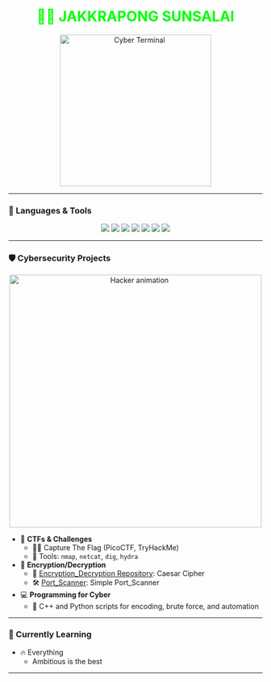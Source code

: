 <h1 align="center" style="color:#00FF00;">🧑‍💻 JAKKRAPONG SUNSALAI</h1>

<p align="center">
  <img src="https://media.giphy.com/media/xUA7bdpLxQhsSQdyog/giphy.gif" width="300" alt="Cyber Terminal">
</p>

---

### 🧠 Languages & Tools
<p align="center">
  <img src="https://img.shields.io/badge/-Python-000?&logo=Python" />
  <img src="https://img.shields.io/badge/-JavaScript-000?&logo=JavaScript" />
  <img src="https://img.shields.io/badge/-C-000?&logo=C" />
  <img src="https://img.shields.io/badge/-C++-000?&logo=C%2B%2B&logoColor=00599C" />
  <img src="https://img.shields.io/badge/-Java-000?&logo=openjdk&logoColor=F89820" />
  <img src="https://img.shields.io/badge/-SQL-000?&logo=MySQL" />
  <img src="https://img.shields.io/badge/-Linux-000?&logo=Linux" />
</p>

---

### 🛡️ Cybersecurity Projects

<p align="center">
  <img src="https://media.giphy.com/media/kH1DBkPNyZPOk0BxrM/giphy.gif" width="500" alt="Hacker animation">
</p>

- 🧪 **CTFs & Challenges**
  - 🕵️‍♂️ Capture The Flag (PicoCTF, TryHackMe)
  - 🧰 Tools: `nmap`, `netcat`, `dig`, `hydra`
- 🔐 **Encryption/Decryption**
  - 🔗 [Encryption_Decryption Repository](https://github.com/Rickoroxd/Encryption_Decryption): Caesar Cipher
  - 🛠️ [Port_Scanner](https://github.com/Rickoroxd/PORT_SCANNER): Simple Port_Scanner
- 💻 **Programming for Cyber**
  - 🔧 C++ and Python scripts for encoding, brute force, and automation

---

### 🌱 Currently Learning
  - 🔥 Everything
    - Ambitious is the best
---

